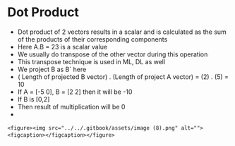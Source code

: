 # Dot Product

* Dot product of 2 vectors results in a scalar and is calculated as the sum of the products of their corresponding components
* Here A.B = 23 is a scalar value
* We usually do transpose of the other vector during this operation
* This transpose technique is used in ML, DL as well
* We project B as B\` here
* ( Length of projected B vector) . (Length of project A vector) = (2) . (5) = 10
* If A = \[-5 0], B = \[2 2] then it will be -10
* If B is \[0,2]
* Then result of multiplication will be 0
*

    <figure><img src="../../.gitbook/assets/image (8).png" alt=""><figcaption></figcaption></figure>

